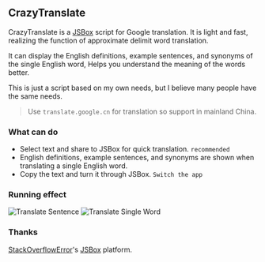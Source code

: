 ## CrazyTranslate

CrazyTranslate is a [JSBox](https://jsboxbbs.com) script for Google translation. It is light and fast, realizing the function of approximate delimit word translation.

It can display the English definitions, example sentences, and synonyms of the single English word, Helps you understand the meaning of the words better.

This is just a script based on my own needs, but I believe many people have the same needs.

> Use `translate.google.cn` for translation so support in mainland China.

### What can do

- Select text and share to JSBox for quick translation. `recommended`
- English definitions, example sentences, and synonyms are shown when translating a single English word.
- Copy the text and turn it through JSBox. `Switch the app`

### Running effect

![Translate Sentence](http://wx3.sinaimg.cn/large/a6e9cb00ly1g4vmmh0th0g20u01hckjo.gif)
![Translate Single Word](http://wx2.sinaimg.cn/large/a6e9cb00ly1g4vmq96cddg20u01hc4qx.gif)

### Thanks

[StackOverflowError](https://weibo.com/0x00eeee)'s [JSBox](https://jsboxbbs.com) platform.
